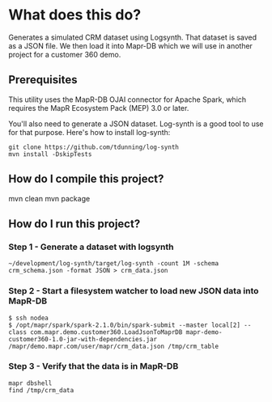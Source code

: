 # What does this do?

Generates a simulated CRM dataset using Logsynth. That dataset is saved as a JSON file. We then load it into Mapr-DB which we will use in another project for a customer 360 demo.

## Prerequisites

This utility uses the MapR-DB OJAI connector for Apache Spark, which requires the MapR Ecosystem Pack (MEP) 3.0 or later.
  
You'll also need to generate a JSON dataset. Log-synth is a good tool to use for that purpose. Here's how to install log-synth:

    git clone https://github.com/tdunning/log-synth
    mvn install -DskipTests

## How do I compile this project?

mvn clean
mvn package

## How do I run this project?

### Step 1 - Generate a dataset with logsynth

    ~/development/log-synth/target/log-synth -count 1M -schema crm_schema.json -format JSON > crm_data.json

### Step 2 - Start a filesystem watcher to load new JSON data into MapR-DB

    $ ssh nodea
    $ /opt/mapr/spark/spark-2.1.0/bin/spark-submit --master local[2] --class com.mapr.demo.customer360.LoadJsonToMaprDB mapr-demo-customer360-1.0-jar-with-dependencies.jar /mapr/demo.mapr.com/user/mapr/crm_data.json /tmp/crm_table

### Step 3 - Verify that the data is in MapR-DB

    mapr dbshell
    find /tmp/crm_data

